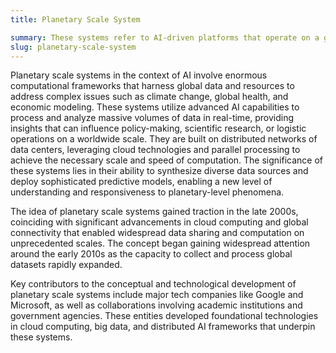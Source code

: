 ```yaml
---
title: Planetary Scale System

summary: These systems refer to AI-driven platforms that operate on a global scale, integrating vast data sets and computational resources to tackle complex, worldwide challenges.
slug: planetary-scale-system
---
```


Planetary scale systems in the context of AI involve enormous computational frameworks that harness global data and resources to address complex issues such as climate change, global health, and economic modeling. These systems utilize advanced AI capabilities to process and analyze massive volumes of data in real-time, providing insights that can influence policy-making, scientific research, or logistic operations on a worldwide scale. They are built on distributed networks of data centers, leveraging cloud technologies and parallel processing to achieve the necessary scale and speed of computation. The significance of these systems lies in their ability to synthesize diverse data sources and deploy sophisticated predictive models, enabling a new level of understanding and responsiveness to planetary-level phenomena.

The idea of planetary scale systems gained traction in the late 2000s, coinciding with significant advancements in cloud computing and global connectivity that enabled widespread data sharing and computation on unprecedented scales. The concept began gaining widespread attention around the early 2010s as the capacity to collect and process global datasets rapidly expanded.

Key contributors to the conceptual and technological development of planetary scale systems include major tech companies like Google and Microsoft, as well as collaborations involving academic institutions and government agencies. These entities developed foundational technologies in cloud computing, big data, and distributed AI frameworks that underpin these systems.
